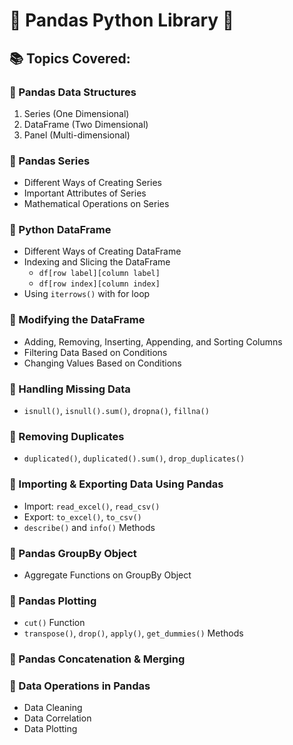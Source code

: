 # 🐼 Pandas Python Library 🐼

## 📚 Topics Covered:

### 🔹 Pandas Data Structures
1. Series (One Dimensional)
2. DataFrame (Two Dimensional)
3. Panel (Multi-dimensional)

### 🔹 Pandas Series
- Different Ways of Creating Series
- Important Attributes of Series
- Mathematical Operations on Series

### 🔹 Python DataFrame
- Different Ways of Creating DataFrame
- Indexing and Slicing the DataFrame
  - `df[row label][column label]`
  - `df[row index][column index]`
- Using `iterrows()` with for loop

### 🔹 Modifying the DataFrame
- Adding, Removing, Inserting, Appending, and Sorting Columns
- Filtering Data Based on Conditions
- Changing Values Based on Conditions

### 🔹 Handling Missing Data
- `isnull()`, `isnull().sum()`, `dropna()`, `fillna()`

### 🔹 Removing Duplicates
- `duplicated()`, `duplicated().sum()`, `drop_duplicates()`

### 🔹 Importing & Exporting Data Using Pandas
- Import: `read_excel()`, `read_csv()`
- Export: `to_excel()`, `to_csv()`
- `describe()` and `info()` Methods

### 🔹 Pandas GroupBy Object
- Aggregate Functions on GroupBy Object

### 🔹 Pandas Plotting
- `cut()` Function
- `transpose()`, `drop()`, `apply()`, `get_dummies()` Methods

### 🔹 Pandas Concatenation & Merging

### 🔹 Data Operations in Pandas
- Data Cleaning
- Data Correlation
- Data Plotting
